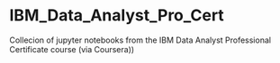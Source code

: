 # IBM_Data_Analyst_Pro_Cert
Collecion of jupyter notebooks from the IBM Data Analyst Professional Certificate course (via Coursera))
